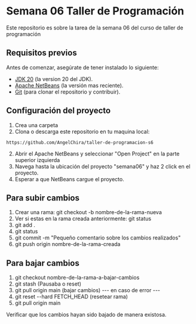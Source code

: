 #   Semana 06 Taller de Programación 
Este repositorio es sobre la tarea de la semana 06 del curso de taller de programación

## Requisitos previos
Antes de comenzar, asegúrate de tener instalado lo siguiente:
- [JDK 20](https://www.oracle.com/mx/java/technologies/downloads/) (la version 20 del JDK).
- [Apache NetBeans](https://netbeans.apache.org/download/index.html) (la versión mas reciente).
- [Git](https://git-scm.com/) (para clonar el repositorio y contribuir).

## Configuración del proyecto


1. Crea una carpeta 
2. Clona o descarga este repositorio en tu maquina local:

```
https://github.com/AngelChira/taller-de-programacion-s6
```

2. Abrir el Apache NetBeans y seleccionar "Open Project" en la parte superior izquierda
3. Navega hasta la ubicación del proyecto "semana06" y haz 2 click en el proyecto.
4. Esperar a que NetBeans cargue el proyecto.

## Para subir cambios

1. Crear una rama: 
git checkout -b nombre-de-la-rama-nueva
2. Ver si estas en la rama creada anteriormente: 
git status
3. git add .
4. git status
5. git commit -m "Pequeño comentario sobre los cambios realizados"
6. git push origin nombre-de-la-rama-creada

## Para bajar cambios 

1. git checkout nombre-de-la-rama-a-bajar-cambios
2. git stash   (Pausaba o reset)
3. git pull origin main  (bajar cambios)
--- en caso de error ---
4. git reset --hard FETCH_HEAD   (resetear rama)
5. git pull origin main
   
Verificar que los cambios hayan sido bajado de manera existosa. 